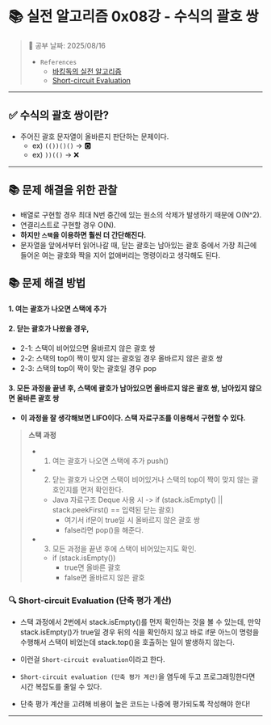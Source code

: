 # 📚 실전 알고리즘 0x08강 - 수식의 괄호 쌍

> 📌 공부 날짜: 2025/08/16
> - `References`
>   - [바킹독의 실전 알고리즘](https://blog.encrypted.gg/category/%EA%B0%95%EC%A2%8C/%EC%8B%A4%EC%A0%84%20%EC%95%8C%EA%B3%A0%EB%A6%AC%EC%A6%98)
>   - [Short-circuit Evaluation](https://code-lab1.tistory.com/68)

---

## ✅ 수식의 괄호 쌍이란?
- 주어진 괄호 문자열이 올바른지 판단하는 문제이다.
  - ex) `(())()()` → 🅾️
  - ex) `))(()` → ❌

---

## 📚 문제 해결을 위한 관찰
- 배열로 구현할 경우 최대 N번 중간에 있는 원소의 삭제가 발생하기 때문에 O(N^2).
- 연결리스트로 구현할 경우 O(N).
- **하지만 `스택`을 이용하면 훨씬 더 간단해진다.**
- 문자열을 앞에서부터 읽어나갈 때, 닫는 괄호는 남아있는 괄호 중에서 가장 최근에 들어온 여는 괄호와 짝을 지어 없애버리는 명령이라고 생각해도 된다.

## 📚 문제 해결 방법
#### 1. 여는 괄호가 나오면 스택에 추가
#### 2. 닫는 괄호가 나왔을 경우,
  - 2-1: 스택이 비어있으면 올바르지 않은 괄호 쌍
  - 2-2: 스택의 top이 짝이 맞지 않는 괄호일 경우 올바르지 않은 괄호 쌍
  - 2-3: 스택의 top이 짝이 맞는 괄호일 경우 pop
#### 3. 모든 과정을 끝낸 후, 스택에 괄호가 남아있으면 올바르지 않은 괄호 쌍, 남아있지 않으면 올바른 괄호 쌍

- **이 과정을 잘 생각해보면 LIFO이다. 스택 자료구조를 이용해서 구현할 수 있다.**

> **스택 과정**
> - 1. 여는 괄호가 나오면 스택에 추가 push()
> - 2. 닫는 괄호가 나오면 스택이 비어있거나 스택의 top이 짝이 맞지 않는 괄호인지를 먼저 확인한다.
>   - Java 자료구조 Deque 사용 시 -> if (stack.isEmpty() || stack.peekFirst() == 입력된 닫는 괄호) 
>     - 여기서 if문이 true일 시 올바르지 않은 괄호 쌍
>     - false라면 pop()을 해준다.
> - 3. 모든 과정을 끝낸 후에 스택이 비어있는지도 확인.
>   - if (stack.isEmpty())
>     - true면 올바른 괄호
>     - false면 올바르지 않은 괄호

### 🔍 Short-circuit Evaluation (단축 평가 계산)
- 스택 과정에서 2번에서 stack.isEmpty()를 먼저 확인하는 것을 볼 수 있는데, 만약 stack.isEmpty()가 true일 경우 뒤의 식을 확인하지 않고 바로 if문 아느이 명령을 수행해서 스택이 비었는데
 stack.top()을 호출하는 일이 발생하지 않는다.
- 이런걸 `Short-circuit evaluation`이라고 한다.

- `Short-circuit evaluation (단축 평가 계산)`을 염두에 두고 프로그래밍한다면 시간 복잡도를 줄일 수 있다.
- 단축 평가 계산을 고려해 비용이 높은 코드는 나중에 평가되도록 작성해야 한다!

---